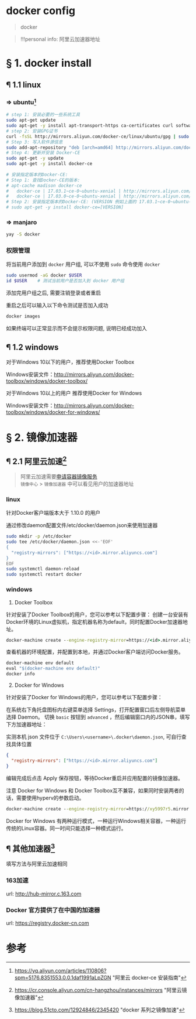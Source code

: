 # docker config

> docker

> !!!personal info: 阿里云加速器地址

# &sect; 1. docker install

## &para; 1.1 linux

### &rArr; ubuntu[^1]

```bash
# step 1: 安装必要的一些系统工具
sudo apt-get update
sudo apt-get -y install apt-transport-https ca-certificates curl software-properties-common
# step 2: 安装GPG证书
curl -fsSL http://mirrors.aliyun.com/docker-ce/linux/ubuntu/gpg | sudo apt-key add -
# Step 3: 写入软件源信息
sudo add-apt-repository "deb [arch=amd64] http://mirrors.aliyun.com/docker-ce/linux/ubuntu $(lsb_release -cs) stable"
# Step 4: 更新并安装 Docker-CE
sudo apt-get -y update
sudo apt-get -y install docker-ce
 
# 安装指定版本的Docker-CE:
# Step 1: 查找Docker-CE的版本:
# apt-cache madison docker-ce
#   docker-ce | 17.03.1~ce-0~ubuntu-xenial | http://mirrors.aliyun.com/docker-ce/linux/ubuntu xenial/stable amd64 Packages
#   docker-ce | 17.03.0~ce-0~ubuntu-xenial | http://mirrors.aliyun.com/docker-ce/linux/ubuntu xenial/stable amd64 Packages
# Step 2: 安装指定版本的Docker-CE: (VERSION 例如上面的 17.03.1~ce-0~ubuntu-xenial)
# sudo apt-get -y install docker-ce=[VERSION]
```

### &rArr; manjaro

```bash
yay -S docker
```

### 权限管理

将当前用户添加到 `docker` 用户组, 可以不使用 `sudo` 命令使用 `docker`

```bash
sudo usermod -aG docker $USER
id $USER    # 测试当前用户是否加入到 docker 用户组
```

添加完用户组之后, 需要注销登录或者重启

重启之后可以输入以下命令测试是否加入成功

```bash
docker images
```

如果终端可以正常显示而不会提示权限问题, 说明已经成功加入

## &para; 1.2 windows

对于Windows 10以下的用户，推荐使用Docker Toolbox

Windows安装文件：http://mirrors.aliyun.com/docker-toolbox/windows/docker-toolbox/

对于Windows 10以上的用户 推荐使用Docker for Windows

Windows安装文件：http://mirrors.aliyun.com/docker-toolbox/windows/docker-for-windows/

# &sect; 2. 镜像加速器

## &para; 2.1 阿里云加速[^2]

> 阿里云加速需要[申请容器镜像服务](https://cr.console.aliyun.com/)\
> `镜像中心` > `镜像加速器` 中可以看见用户的加速器地址

### linux

针对Docker客户端版本大于 1.10.0 的用户

通过修改daemon配置文件/etc/docker/daemon.json来使用加速器

```bash
sudo mkdir -p /etc/docker
sudo tee /etc/docker/daemon.json <<-'EOF'
{
  "registry-mirrors": ["https://<id>.mirror.aliyuncs.com"]
}
EOF
sudo systemctl daemon-reload
sudo systemctl restart docker
```

### windows

1. Docker Toolbox

针对安装了Docker Toolbox的用户，您可以参考以下配置步骤：
创建一台安装有Docker环境的Linux虚拟机，指定机器名称为default，同时配置Docker加速器地址。

```cmd
docker-machine create --engine-registry-mirror=https://<id>.mirror.aliyuncs.com -d virtualbox default
```

查看机器的环境配置，并配置到本地，并通过Docker客户端访问Docker服务。
```cmd
docker-machine env default
eval "$(docker-machine env default)"
docker info
```

2. Docker for Windows

针对安装了Docker for Windows的用户，您可以参考以下配置步骤：

在系统右下角托盘图标内右键菜单选择 Settings，打开配置窗口后左侧导航菜单选择 Daemon。
切换 `basic` 按钮到 `advanced` ，然后编辑窗口内的JSON串，填写下方加速器地址：

实测本机 json 文件位于 `C:\Users\<username>\.docker\daemon.json`, 可自行查找具体位置
```json
{
  "registry-mirrors": ["https://<id>.mirror.aliyuncs.com"]
}
```

编辑完成后点击 Apply 保存按钮，等待Docker重启并应用配置的镜像加速器。

注意
Docker for Windows 和 Docker Toolbox互不兼容，如果同时安装两者的话，需要使用hyperv的参数启动。
```cmd
docker-machine create --engine-registry-mirror=https://xy5997r5.mirror.aliyuncs.com -d hyperv default
```
Docker for Windows 有两种运行模式，一种运行Windows相关容器，一种运行传统的Linux容器。同一时间只能选择一种模式运行。

## &para; 其他加速器[^3]

填写方法与阿里云加速相同

### 163加速

url: http://hub-mirror.c.163.com

### Docker 官方提供了在中国的加速器

url: https://registry.docker-cn.com

# 参考

[^1]: https://yq.aliyun.com/articles/110806?spm=5176.8351553.0.0.1daf1991aLpZGN "阿里云 docker-ce 安装指南"
[^2]: https://cr.console.aliyun.com/cn-hangzhou/instances/mirrors "阿里云镜像加速器"
[^3]: https://blog.51cto.com/12924846/2345420 "docker 系列之镜像加速"
